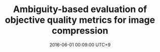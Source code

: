 ---
title:          "Ambiguity-based evaluation of objective quality metrics for image compression"
date:           2016-06-01 00:09:00 UTC+9
selected:       false
pub:            "IEEE International Conference on Quality of Multimedia Experience (QoMEX)"
pub_date:       "2016"
authors:
- Manri Cheon
- Jong-Seok Lee
links:
  Paper: https://ieeexplore.ieee.org/document/7498944
---